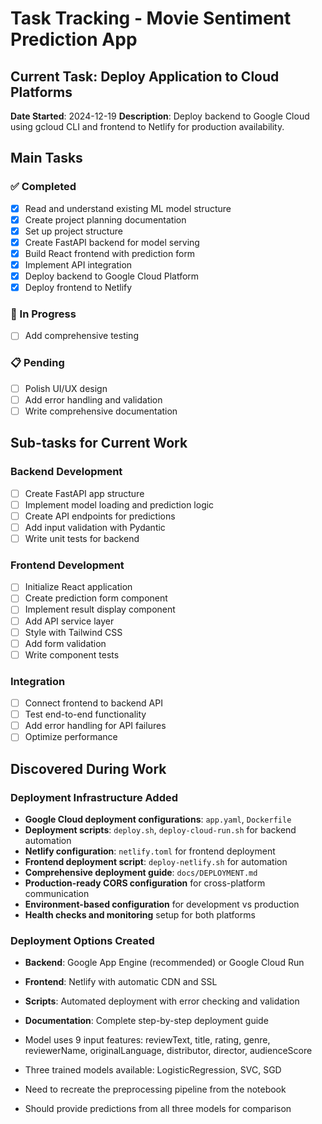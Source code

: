 # Task Tracking - Movie Sentiment Prediction App

## Current Task: Deploy Application to Cloud Platforms
**Date Started**: 2024-12-19
**Description**: Deploy backend to Google Cloud using gcloud CLI and frontend to Netlify for production availability.

## Main Tasks

### ✅ Completed
- [x] Read and understand existing ML model structure
- [x] Create project planning documentation
- [x] Set up project structure
- [x] Create FastAPI backend for model serving
- [x] Build React frontend with prediction form
- [x] Implement API integration
- [x] Deploy backend to Google Cloud Platform
- [x] Deploy frontend to Netlify

### 🔄 In Progress
- [ ] Add comprehensive testing

### 📋 Pending
- [ ] Polish UI/UX design
- [ ] Add error handling and validation
- [ ] Write comprehensive documentation

## Sub-tasks for Current Work

### Backend Development
- [ ] Create FastAPI app structure
- [ ] Implement model loading and prediction logic
- [ ] Create API endpoints for predictions
- [ ] Add input validation with Pydantic
- [ ] Write unit tests for backend

### Frontend Development
- [ ] Initialize React application
- [ ] Create prediction form component
- [ ] Implement result display component
- [ ] Add API service layer
- [ ] Style with Tailwind CSS
- [ ] Add form validation
- [ ] Write component tests

### Integration
- [ ] Connect frontend to backend API
- [ ] Test end-to-end functionality
- [ ] Add error handling for API failures
- [ ] Optimize performance

## Discovered During Work

### Deployment Infrastructure Added
- **Google Cloud deployment configurations**: `app.yaml`, `Dockerfile`
- **Deployment scripts**: `deploy.sh`, `deploy-cloud-run.sh` for backend automation
- **Netlify configuration**: `netlify.toml` for frontend deployment
- **Frontend deployment script**: `deploy-netlify.sh` for automation
- **Comprehensive deployment guide**: `docs/DEPLOYMENT.md`
- **Production-ready CORS configuration** for cross-platform communication
- **Environment-based configuration** for development vs production
- **Health checks and monitoring** setup for both platforms

### Deployment Options Created
- **Backend**: Google App Engine (recommended) or Google Cloud Run
- **Frontend**: Netlify with automatic CDN and SSL
- **Scripts**: Automated deployment with error checking and validation
- **Documentation**: Complete step-by-step deployment guide

- Model uses 9 input features: reviewText, title, rating, genre, reviewerName, originalLanguage, distributor, director, audienceScore
- Three trained models available: LogisticRegression, SVC, SGD
- Need to recreate the preprocessing pipeline from the notebook
- Should provide predictions from all three models for comparison 